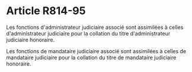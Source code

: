 # Article R814-95

Les fonctions d'administrateur judiciaire associé sont assimilées à celles d'administrateur judiciaire pour la collation du titre d'administrateur judiciaire honoraire.

Les fonctions de mandataire judiciaire associé sont assimilées à celles de mandataire judiciaire pour la collation du titre de mandataire judiciaire honoraire.
